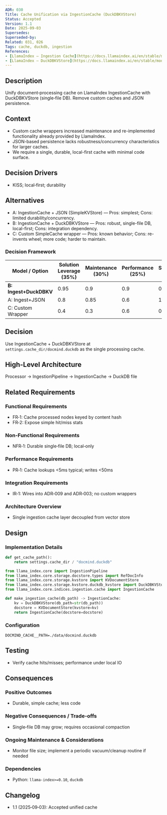 ```yaml
---
ADR: 030
Title: Cache Unification via IngestionCache (DuckDBKVStore)
Status: Accepted
Version: 1.1
Date: 2025-09-03
Supersedes:
Superseded-by:
Related: 031, 026
Tags: cache, duckdb, ingestion
References:
- [LlamaIndex — Ingestion Cache](https://docs.llamaindex.ai/en/stable/module_guides/loading/documents/ingestion_cache/)
- [LlamaIndex — DuckDBKVStore](https://docs.llamaindex.ai/en/stable/module_guides/storing/kv_stores/#duckdbkvstore)
---
```


## Description

Unify document‑processing cache on LlamaIndex IngestionCache with DuckDBKVStore (single‑file DB). Remove custom caches and JSON persistence.

## Context

- Custom cache wrappers increased maintenance and re-implemented functionality already provided by LlamaIndex.
- JSON-based persistence lacks robustness/concurrency characteristics for larger caches.
- We require a single, durable, local-first cache with minimal code surface.

## Decision Drivers

- KISS; local‑first; durability

## Alternatives

- A: IngestionCache + JSON (SimpleKVStore) — Pros: simplest; Cons: limited durability/concurrency.
- B: IngestionCache + DuckDBKVStore — Pros: robust, single-file DB, local-first; Cons: integration dependency.
- C: Custom SimpleCache wrapper — Pros: known behavior; Cons: re-invents wheel; more code; harder to maintain.

### Decision Framework

| Model / Option         | Solution Leverage (35%) | Maintenance (30%) | Performance (25%) | Simplicity (10%) | Total Score | Decision      |
| ---------------------- | ----------------------- | ----------------- | ----------------- | ---------------- | ----------- | ------------- |
| **B: Ingest+DuckDBKV** | 0.95                    | 0.9               | 0.9               | 0.9              | **0.92**    | ✅ **Selected** |
| A: Ingest+JSON         | 0.8                     | 0.85              | 0.6               | 1.0              | 0.79        | Rejected      |
| C: Custom Wrapper      | 0.4                     | 0.3               | 0.6               | 0.5              | 0.43        | Rejected      |

## Decision

Use IngestionCache + DuckDBKVStore at `settings.cache_dir/docmind.duckdb` as the single processing cache.

## High-Level Architecture

Processor → IngestionPipeline → IngestionCache → DuckDB file

## Related Requirements

### Functional Requirements

- FR‑1: Cache processed nodes keyed by content hash
- FR‑2: Expose simple hit/miss stats

### Non-Functional Requirements

- NFR‑1: Durable single‑file DB; local‑only

### Performance Requirements

- PR‑1: Cache lookups <5ms typical; writes <50ms

### Integration Requirements

- IR‑1: Wires into ADR‑009 and ADR‑003; no custom wrappers

### Architecture Overview

- Single ingestion cache layer decoupled from vector store

## Design

### Implementation Details

```python
def get_cache_path():
    return settings.cache_dir / "docmind.duckdb"

from llama_index.core import IngestionPipeline
from llama_index.core.storage.docstore.types import RefDocInfo
from llama_index.core.storage.kvstore import KVDocumentStore
from llama_index.core.storage.kvstore.duckdb_kvstore import DuckDBKVStore
from llama_index.core.indices.ingestion.cache import IngestionCache

def make_ingestion_cache(db_path) -> IngestionCache:
    kv = DuckDBKVStore(db_path=str(db_path))
    docstore = KVDocumentStore(kvstore=kv)
    return IngestionCache(docstore=docstore)
```

### Configuration

```env
DOCMIND_CACHE__PATH=./data/docmind.duckdb
```

## Testing

- Verify cache hits/misses; performance under local IO

## Consequences

### Positive Outcomes

- Durable, simple cache; less code

### Negative Consequences / Trade-offs

- Single‑file DB may grow; requires occasional compaction

### Ongoing Maintenance & Considerations

- Monitor file size; implement a periodic vacuum/cleanup routine if needed

### Dependencies

- Python: `llama-index>=0.10`, `duckdb`

## Changelog

- 1.1 (2025‑09‑03): Accepted unified cache

